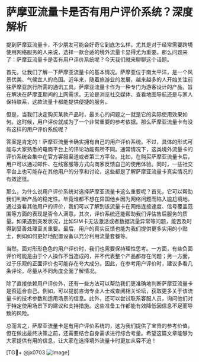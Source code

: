 # 萨摩亚流量卡是否有用户评价系统？深度解析

提到萨摩亚流量卡，不少朋友可能会好奇它到底怎么样。尤其是对于经常需要跨境使用网络服务的人来说，选择一款合适的境外流量卡显得尤为重要。那么问题来了：萨摩亚流量卡是否有用户评价系统呢？今天我们就来聊聊这个话题。

首先，让我们了解一下萨摩亚流量卡的基本情况。萨摩亚位于南太平洋，是一个风景优美、气候宜人的岛国。近年来，随着旅游业的发展，越来越多的人开始关注前往萨摩亚旅行所需的通讯工具。萨摩亚流量卡作为一种专门为游客设计的产品，旨在解决在萨摩亚期间的上网需求。无论是浏览社交媒体、查看地图导航还是与家人保持联系，这款流量卡都能提供便捷的服务。

但是，当我们决定购买某款产品时，最关心的问题之一就是它的实际使用效果如何。这时候，用户评价就成为了一个非常重要的参考依据。那么萨摩亚流量卡有没有这样的用户评价系统呢？

答案是肯定的！萨摩亚流量卡确实拥有自己的用户评价系统。不过，具体的形式可能与大家熟悉的电商平台上的评论功能有所不同。通常情况下，这类境外流量卡的评价系统会集中在官方客服渠道或者第三方平台。比如，在购买萨摩亚流量卡后，用户可以通过邮件、在线客服等方式向商家反馈自己的使用体验。同时，一些社交平台上也可能存在其他用户的分享和讨论，这些都是了解萨摩亚流量卡真实情况的有效途径。

那么，为什么说用户评价系统对选择萨摩亚流量卡这么重要呢？首先，它可以帮助我们判断产品的稳定性。毕竟谁都不想在异国他乡因为网络问题而陷入尴尬境地。通过查看其他用户的评价，我们可以了解到该流量卡在网络连接速度、信号覆盖范围等方面的表现是否令人满意。其次，评价系统还能帮助我们评估售后服务的质量。如果遇到突发状况，比如SIM卡无法激活或者数据流量异常等问题，能否及时得到妥善处理至关重要。最后，用户的真实反馈也能为我们提供更多实用的小贴士，例如如何更好地配置设备以充分利用流量套餐等。

当然，面对形形色色的用户评价时，我们也需要保持理性思考。一方面，有些负面评价可能是由于个人操作不当造成的，并不代表整个产品都存在问题；另一方面，过于乐观的正面评价也可能存在夸大成分。因此，在参考用户评价时，建议多看几条评论，尽量从不同角度全面了解情况。

除了直接依赖用户评价外，还有一些方法可以帮助我们更准确地判断萨摩亚流量卡是否适合自己。例如，可以提前咨询专业人士或查阅相关论坛，获取更多关于该流量卡的技术参数和适用场景的信息。此外，还可以尝试联系客服人员，询问他们对于特定使用场景下的建议和支持措施。这些准备工作都能有效降低因信息不足而导致的风险。

总而言之，萨摩亚流量卡是有用户评价系统的，这为我们提供了宝贵的参考价值。但在做出最终决策之前，还需要结合自身需求进行综合考量。希望这篇文章能够为大家提供有用的信息，让大家在选择境外流量卡时更加从容不迫！

[TG💪+ @jx0703 ![Image](https://github.com/user-attachments/assets/dbca1d08-cadb-493c-b0ec-ad6f7a83f270)]